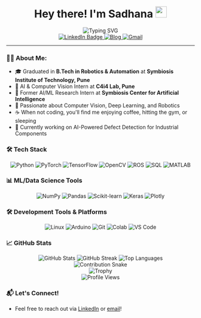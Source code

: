 <div align="center">
  <h1>
    Hey there! I'm Sadhana
    <img src="https://media.giphy.com/media/hvRJCLFzcasrR4ia7z/giphy.gif" width="30px"/>
  </h1>

  <div align="center">
    <img src="https://readme-typing-svg.herokuapp.com?font=Fira+Code&pause=1000&center=true&vCenter=true&width=435&lines=Computer+Vision+%7C+Deep+Learning;Robotics+and+Automation;AI%2FML+Enthusiast" alt="Typing SVG" />
  </div>

  <div id="badges">
    <a href="https://www.linkedin.com/in/sadhana-sharma-/">
      <img src="https://img.shields.io/badge/LinkedIn-blue?style=for-the-badge&logo=linkedin&logoColor=white" alt="LinkedIn Badge"/>
    </a>
    <a href="https://sadhanasharma26.blogspot.com">
      <img src="https://img.shields.io/badge/Blogger-FF5722?style=for-the-badge&logo=blogger&logoColor=white" alt="Blog"/>
    </a>
    <a href="mailto:sadhanasharma0026@gmail.com">
      <img src="https://img.shields.io/badge/Gmail-D14836?style=for-the-badge&logo=gmail&logoColor=white" alt="Gmail"/>
    </a>
  </div>
</div>

---

### 👩‍💻 About Me:
- 🎓 Graduated in **B.Tech in Robotics & Automation** at **Symbiosis Institute of Technology, Pune**
- 💼 AI & Computer Vision Intern at **C4i4 Lab, Pune**
- 🔬 Former AI/ML Research Intern at **Symbiosis Center for Artificial Intelligence**
- 🤖 Passionate about Computer Vision, Deep Learning, and Robotics
- ☕ When not coding, you'll find me enjoying coffee, hitting the gym, or sleeping
- 🎯 Currently working on AI-Powered Defect Detection for Industrial Components

### 🛠️ Tech Stack
<div align="center">
  <img src="https://img.shields.io/badge/Python-FFD43B?style=for-the-badge&logo=python&logoColor=blue" alt="Python"/>
  <img src="https://img.shields.io/badge/PyTorch-EE4C2C?style=for-the-badge&logo=pytorch&logoColor=white" alt="PyTorch"/>
  <img src="https://img.shields.io/badge/TensorFlow-FF6F00?style=for-the-badge&logo=TensorFlow&logoColor=white" alt="TensorFlow"/>
  <img src="https://img.shields.io/badge/OpenCV-27338e?style=for-the-badge&logo=OpenCV&logoColor=white" alt="OpenCV"/>
  <img src="https://img.shields.io/badge/ROS-22314E?style=for-the-badge&logo=ros&logoColor=white" alt="ROS"/>
  <img src="https://img.shields.io/badge/SQL-4479A1?style=for-the-badge&logo=mysql&logoColor=white" alt="SQL"/>
  <img src="https://img.shields.io/badge/MATLAB-FF452F?style=for-the-badge&logo=math&logoColor=white" alt="MATLAB"/>
</div>

### 📊 ML/Data Science Tools
<div align="center">
  <img src="https://img.shields.io/badge/Numpy-777BB4?style=for-the-badge&logo=numpy&logoColor=white" alt="NumPy"/>
  <img src="https://img.shields.io/badge/Pandas-2C2D72?style=for-the-badge&logo=pandas&logoColor=white" alt="Pandas"/>
  <img src="https://img.shields.io/badge/scikit_learn-F7931E?style=for-the-badge&logo=scikit-learn&logoColor=white" alt="Scikit-learn"/>
  <img src="https://img.shields.io/badge/Keras-D00000?style=for-the-badge&logo=Keras&logoColor=white" alt="Keras"/>
  <img src="https://img.shields.io/badge/Plotly-239120?style=for-the-badge&logo=plotly&logoColor=white" alt="Plotly"/>
</div>

### 🛠️ Development Tools & Platforms
<div align="center">
  <img src="https://img.shields.io/badge/Linux-FCC624?style=for-the-badge&logo=linux&logoColor=black" alt="Linux"/>
  <img src="https://img.shields.io/badge/Arduino-00979D?style=for-the-badge&logo=Arduino&logoColor=white" alt="Arduino"/>
  <img src="https://img.shields.io/badge/Git-F05032?style=for-the-badge&logo=git&logoColor=white" alt="Git"/>
  <img src="https://img.shields.io/badge/Colab-F9AB00?style=for-the-badge&logo=googlecolab&color=525252" alt="Colab"/>
  <img src="https://img.shields.io/badge/VS_Code-007ACC?style=for-the-badge&logo=visual-studio-code&logoColor=white" alt="VS Code"/>
</div>

### 📈 GitHub Stats
<div align="center">
  <img src="https://github-readme-stats.vercel.app/api?username=sadhanasharma26&show_icons=true&theme=dark" alt="GitHub Stats"/>
  
  <img src="https://github-readme-streak-stats.herokuapp.com?user=sadhanasharma26&theme=dark" alt="GitHub Streak"/>
  
  <img src="https://github-readme-stats.vercel.app/api/top-langs/?username=sadhanasharma26&layout=compact&show_icons=true&theme=dark" alt="Top Languages"/>
</div>

<div align="center">
  <img src="https://github.com/sadhanasharma26/sadhanasharma26/blob/output/github-contribution-grid-snake.svg" alt="Contribution Snake"/>
</div>

<div align="center">
  <img src="https://github-profile-trophy.vercel.app/?username=sadhanasharma26&theme=gruvbox" alt="Trophy"/>
</div>

<div align="center">
  <img src="https://komarev.com/ghpvc/?username=sadhanasharma26&style=flat-square&color=blue" alt="Profile Views"/>
</div>

### 📬 Let's Connect!
- Feel free to reach out via [LinkedIn](https://www.linkedin.com/in/sadhana-sharma-/) or [email](mailto:sadhanasharma0026@gmail.com)!
